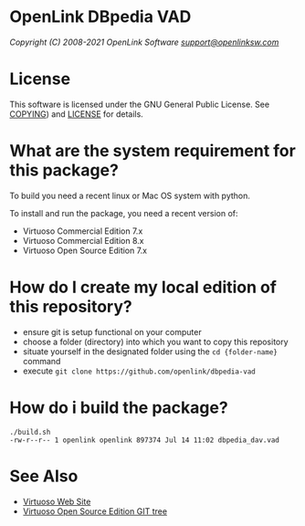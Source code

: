 # OpenLink DBpedia VAD

*Copyright (C) 2008-2021 OpenLink Software <support@openlinksw.com>*

# License
This software is licensed under the GNU General Public License.
See [COPYING](COPYING.md)) and [LICENSE](LICENSE.md) for
details.


# What are the system requirement for this package?
To build you need a recent linux or Mac OS system with python. 

To install and run the package, you need a recent version of:

   * Virtuoso Commercial Edition 7.x
   * Virtuoso Commercial Edition 8.x
   * Virtuoso Open Source Edition 7.x

# How do I create my local edition of this repository? 
* ensure git is setup functional on your computer
* choose a folder (directory) into which you want to copy this repository
* situate yourself in the designated folder using the `cd {folder-name}` command
* execute ```git clone https://github.com/openlink/dbpedia-vad```

# How do i build the package?
```shell
./build.sh
-rw-r--r-- 1 openlink openlink 897374 Jul 14 11:02 dbpedia_dav.vad
```



# See Also
  * [Virtuoso Web Site](https://virtuoso.openlinksw.com/)
  * [Virtuoso Open Source Edition GIT tree](https://github.com/openlink/virtuoso-opensource/)
